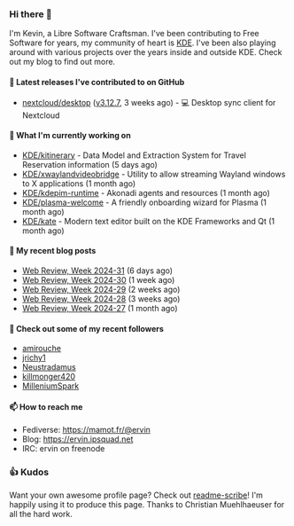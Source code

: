 ### Hi there 👋

I'm Kevin, a Libre Software Craftsman. I've been contributing to Free Software for years,
my community of heart is [KDE](https://kde.org). I've been also playing around with various
projects over the years inside and outside KDE. Check out my blog to find out more.

#### 🔭 Latest releases I've contributed to on GitHub

- [nextcloud/desktop](https://github.com/nextcloud/desktop) ([v3.12.7](https://github.com/nextcloud/desktop/releases/tag/v3.12.7), 3 weeks ago) - 💻 Desktop sync client for Nextcloud

#### 🌱 What I'm currently working on

- [KDE/kitinerary](https://github.com/KDE/kitinerary) - Data Model and Extraction System for Travel Reservation information (5 days ago)
- [KDE/xwaylandvideobridge](https://github.com/KDE/xwaylandvideobridge) - Utility to allow streaming Wayland windows to X applications (1 month ago)
- [KDE/kdepim-runtime](https://github.com/KDE/kdepim-runtime) - Akonadi agents and resources (1 month ago)
- [KDE/plasma-welcome](https://github.com/KDE/plasma-welcome) - A friendly onboarding wizard for Plasma (1 month ago)
- [KDE/kate](https://github.com/KDE/kate) - Modern text editor built on the KDE Frameworks and Qt (1 month ago)

#### 📜 My recent blog posts

- [Web Review, Week 2024-31](https://ervin.ipsquad.net/blog/2024/08/02/web-review-week-2024-31/) (6 days ago)
- [Web Review, Week 2024-30](https://ervin.ipsquad.net/blog/2024/07/26/web-review-week-2024-30/) (1 week ago)
- [Web Review, Week 2024-29](https://ervin.ipsquad.net/blog/2024/07/19/web-review-week-2024-29/) (2 weeks ago)
- [Web Review, Week 2024-28](https://ervin.ipsquad.net/blog/2024/07/12/web-review-week-2024-28/) (3 weeks ago)
- [Web Review, Week 2024-27](https://ervin.ipsquad.net/blog/2024/07/05/web-review-week-2024-27/) (1 month ago)

#### 👯 Check out some of my recent followers

- [amirouche](https://github.com/amirouche)
- [jrichy1](https://github.com/jrichy1)
- [Neustradamus](https://github.com/Neustradamus)
- [killmonger420](https://github.com/killmonger420)
- [MilleniumSpark](https://github.com/MilleniumSpark)

#### 📫 How to reach me

- Fediverse: https://mamot.fr/@ervin
- Blog: https://ervin.ipsquad.net
- IRC: ervin on freenode

### 👍 Kudos

Want your own awesome profile page? Check out [readme-scribe](https://github.com/muesli/readme-scribe)!
I'm happily using it to produce this page. Thanks to Christian Muehlhaeuser for all the hard work.

